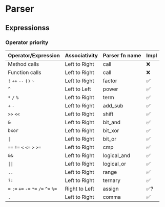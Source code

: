 # Parser

## Expressionss

### Operator priority

| Operator/Expression                    | Associativity | Parser fn name | Impl |
| -------------------------------------- | ------------- | -------------- | ---- |
| Method calls                           | Left to Right | call           | ❌   |
| Function calls                         | Left to Right | call           | ❌   |
| `!` `++` `--` `()` `~`                 | Left to Right | factor         | ✅   |
| `^`                                    | Left to Left  | power          | ✅   |
| `*` `/` `%`                            | Left to Right | term           | ✅   |
| `+` `-`                                | Left to Right | add_sub        | ✅   |
| `>>` `<<`                              | Left to Right | shift          | ✅   |
| `&`                                    | Left to Right | bit_and        | ✅   |
| `bxor`                                 | Left to Right | bit_xor        | ✅   |
| <code>\|</code>                        | Left to Right | bit_or         | ✅   |
| `==` `!=` `<` `<=` `>` `>=`            | Left to Right | cmp            | ✅   |
| `&&`                                   | Left to Right | logical_and    | ✅   |
| <code>\|\|</code>                      | Left to Right | logical_or     | ✅   |
| `..`                                   | Left to Right | range          | ✅   |
| `?:`                                   | Left to Right | ternary        | ✅   |
| `=` `:=` `+=` `-=` `*=` `/=` `^=` `%=` | Right to Left | assign         | ✅?  |
| `,`                                    | Left to Right | comma          | ✅   |
